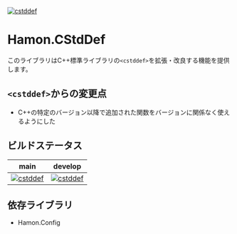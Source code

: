 ﻿[![cstddef](https://github.com/shibainuudon/HamonCore/actions/workflows/cstddef.yml/badge.svg)](https://github.com/shibainuudon/HamonCore/actions/workflows/cstddef.yml)

# Hamon.CStdDef

このライブラリはC++標準ライブラリの`<cstddef>`を拡張・改良する機能を提供します。

## `<cstddef>`からの変更点

* C++の特定のバージョン以降で追加された関数をバージョンに関係なく使えるようにした

## ビルドステータス

| main | develop |
| ---- | ------- |
|[![cstddef](https://github.com/shibainuudon/HamonCore/actions/workflows/cstddef.yml/badge.svg?branch=main)](https://github.com/shibainuudon/HamonCore/actions/workflows/cstddef.yml)|[![cstddef](https://github.com/shibainuudon/HamonCore/actions/workflows/cstddef.yml/badge.svg?branch=develop)](https://github.com/shibainuudon/HamonCore/actions/workflows/cstddef.yml)|

## 依存ライブラリ

* Hamon.Config
